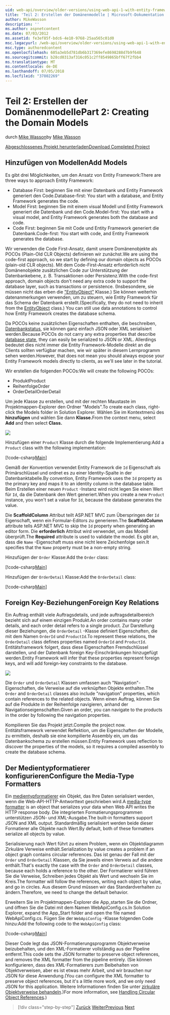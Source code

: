 ```yaml
---
uid: web-api/overview/older-versions/using-web-api-1-with-entity-framework-5/using-web-api-with-entity-framework-part-2
title: 'Teil 2: Erstellen der Domänenmodelle | Microsoft-Dokumentation'
author: MikeWasson
description: ''
ms.author: aspnetcontent
ms.date: 07/03/2012
ms.assetid: fe3ef85f-bdc6-4e10-9768-25aa565c01d0
msc.legacyurl: /web-api/overview/older-versions/using-web-api-1-with-entity-framework-5/using-web-api-with-entity-framework-part-2
msc.type: authoredcontent
ms.openlocfilehash: 605a3eb5d781db6b317369efe8698288d7b9f648
ms.sourcegitcommit: b28cd0313af316c051c2ff8549865bff67f2fbb4
ms.translationtype: MT
ms.contentlocale: de-DE
ms.lasthandoff: 07/05/2018
ms.locfileid: "37802269"
---
```

<a name="part-2-creating-the-domain-models"></a><span data-ttu-id="5a186-102">Teil 2: Erstellen der Domänenmodelle</span><span class="sxs-lookup"><span data-stu-id="5a186-102">Part 2: Creating the Domain Models</span></span>
====================
<span data-ttu-id="5a186-103">durch [Mike Wasson](https://github.com/MikeWasson)</span><span class="sxs-lookup"><span data-stu-id="5a186-103">by [Mike Wasson](https://github.com/MikeWasson)</span></span>

[<span data-ttu-id="5a186-104">Abgeschlossenes Projekt herunterladen</span><span class="sxs-lookup"><span data-stu-id="5a186-104">Download Completed Project</span></span>](http://code.msdn.microsoft.com/ASP-NET-Web-API-with-afa30545)

## <a name="add-models"></a><span data-ttu-id="5a186-105">Hinzufügen von Modellen</span><span class="sxs-lookup"><span data-stu-id="5a186-105">Add Models</span></span>

<span data-ttu-id="5a186-106">Es gibt drei Möglichkeiten, um den Ansatz von Entity Framework:</span><span class="sxs-lookup"><span data-stu-id="5a186-106">There are three ways to approach Entity Framework:</span></span>

- <span data-ttu-id="5a186-107">Database First: beginnen Sie mit einer Datenbank und Entity Framework generiert den Code.</span><span class="sxs-lookup"><span data-stu-id="5a186-107">Database-first: You start with a database, and Entity Framework generates the code.</span></span>
- <span data-ttu-id="5a186-108">Model First: beginnen Sie mit einem visual Modell und Entity Framework generiert die Datenbank und den Code.</span><span class="sxs-lookup"><span data-stu-id="5a186-108">Model-first: You start with a visual model, and Entity Framework generates both the database and code.</span></span>
- <span data-ttu-id="5a186-109">Code First: beginnen Sie mit Code und Entity Framework generiert die Datenbank.</span><span class="sxs-lookup"><span data-stu-id="5a186-109">Code-first: You start with code, and Entity Framework generates the database.</span></span>

<span data-ttu-id="5a186-110">Wir verwenden die Code First-Ansatz, damit unsere Domänenobjekte als POCOs (Plain-Old CLR Objects) definieren wir zunächst.</span><span class="sxs-lookup"><span data-stu-id="5a186-110">We are using the code-first approach, so we start by defining our domain objects as POCOs (plain-old CLR objects).</span></span> <span data-ttu-id="5a186-111">Mit dem Code-First-Ansatz erforderlich nicht Domänenobjekte zusätzlichen Code zur Unterstützung der Datenbankebene, z. B. Transaktionen oder Persistenz.</span><span class="sxs-lookup"><span data-stu-id="5a186-111">With the code-first approach, domain objects don't need any extra code to support the database layer, such as transactions or persistence.</span></span> <span data-ttu-id="5a186-112">(Insbesondere, sie müssen nicht das erben die ["EntityObject"](https://msdn.microsoft.com/library/system.data.objects.dataclasses.entityobject.aspx) Klasse.) Sie können weiterhin datenanmerkungen verwenden, um zu steuern, wie Entity Framework für das Schema der Datenbank erstellt.</span><span class="sxs-lookup"><span data-stu-id="5a186-112">(Specifically, they do not need to inherit from the [EntityObject](https://msdn.microsoft.com/library/system.data.objects.dataclasses.entityobject.aspx) class.) You can still use data annotations to control how Entity Framework creates the database schema.</span></span>

<span data-ttu-id="5a186-113">Da POCOs keine zusätzlichen Eigenschaften enthalten, die beschreiben, [Datenbankstatus](https://msdn.microsoft.com/library/system.data.entitystate.aspx), sie können ganz einfach JSON oder XML serialisiert werden.</span><span class="sxs-lookup"><span data-stu-id="5a186-113">Because POCOs do not carry any extra properties that describe [database state](https://msdn.microsoft.com/library/system.data.entitystate.aspx), they can easily be serialized to JSON or XML.</span></span> <span data-ttu-id="5a186-114">Allerdings bedeutet dies nicht immer die Entity Framework-Modelle direkt an die Clients sollten verfügbar machen, wie wir später in diesem Lernprogramm sehen werden.</span><span class="sxs-lookup"><span data-stu-id="5a186-114">However, that does not mean you should always expose your Entity Framework models directly to clients, as we'll see later in the tutorial.</span></span>

<span data-ttu-id="5a186-115">Wir erstellen die folgenden POCOs:</span><span class="sxs-lookup"><span data-stu-id="5a186-115">We will create the following POCOs:</span></span>

- <span data-ttu-id="5a186-116">Produkt</span><span class="sxs-lookup"><span data-stu-id="5a186-116">Product</span></span>
- <span data-ttu-id="5a186-117">Reihenfolge</span><span class="sxs-lookup"><span data-stu-id="5a186-117">Order</span></span>
- <span data-ttu-id="5a186-118">OrderDetail</span><span class="sxs-lookup"><span data-stu-id="5a186-118">OrderDetail</span></span>

<span data-ttu-id="5a186-119">Um jede Klasse zu erstellen, und mit der rechten Maustaste im Projektmappen-Explorer den Ordner "Models".</span><span class="sxs-lookup"><span data-stu-id="5a186-119">To create each class, right-click the Models folder in Solution Explorer.</span></span> <span data-ttu-id="5a186-120">Wählen Sie im Kontextmenü des **hinzufügen** und wählen Sie dann **Klasse.**</span><span class="sxs-lookup"><span data-stu-id="5a186-120">From the context menu, select **Add** and then select **Class.**</span></span>

![](using-web-api-with-entity-framework-part-2/_static/image1.png)

<span data-ttu-id="5a186-121">Hinzufügen einer `Product` Klasse durch die folgende Implementierung:</span><span class="sxs-lookup"><span data-stu-id="5a186-121">Add a `Product` class with the following implementation:</span></span>

[!code-csharp[Main](using-web-api-with-entity-framework-part-2/samples/sample1.cs)]

<span data-ttu-id="5a186-122">Gemäß der Konvention verwendet Entity Framework die `Id` Eigenschaft als Primärschlüssel und ordnet es zu einer Identity-Spalte in der Datenbanktabelle.</span><span class="sxs-lookup"><span data-stu-id="5a186-122">By convention, Entity Framework uses the `Id` property as the primary key and maps it to an identity column in the database table.</span></span> <span data-ttu-id="5a186-123">Beim Erstellen einer neuen `Product` -Instanz wird nicht legen Sie einen Wert für `Id`, da die Datenbank den Wert generiert.</span><span class="sxs-lookup"><span data-stu-id="5a186-123">When you create a new `Product` instance, you won't set a value for `Id`, because the database generates the value.</span></span>

<span data-ttu-id="5a186-124">Die **ScaffoldColumn** Attribut teilt ASP.NET MVC zum Überspringen der `Id` Eigenschaft, wenn ein Formular-Editors zu generieren.</span><span class="sxs-lookup"><span data-stu-id="5a186-124">The **ScaffoldColumn** attribute tells ASP.NET MVC to skip the `Id` property when generating an editor form.</span></span> <span data-ttu-id="5a186-125">Die **erforderlich** Attribut wird verwendet, um das Modell überprüft.</span><span class="sxs-lookup"><span data-stu-id="5a186-125">The **Required** attribute is used to validate the model.</span></span> <span data-ttu-id="5a186-126">Es gibt an, dass die `Name` -Eigenschaft muss eine nicht leere Zeichenfolge sein.</span><span class="sxs-lookup"><span data-stu-id="5a186-126">It specifies that the `Name` property must be a non-empty string.</span></span>

<span data-ttu-id="5a186-127">Hinzufügen der `Order` Klasse:</span><span class="sxs-lookup"><span data-stu-id="5a186-127">Add the `Order` class:</span></span>

[!code-csharp[Main](using-web-api-with-entity-framework-part-2/samples/sample2.cs)]

<span data-ttu-id="5a186-128">Hinzufügen der `OrderDetail` Klasse:</span><span class="sxs-lookup"><span data-stu-id="5a186-128">Add the `OrderDetail` class:</span></span>

[!code-csharp[Main](using-web-api-with-entity-framework-part-2/samples/sample3.cs)]

## <a name="foreign-key-relations"></a><span data-ttu-id="5a186-129">Foreign Key-Beziehungen</span><span class="sxs-lookup"><span data-stu-id="5a186-129">Foreign Key Relations</span></span>

<span data-ttu-id="5a186-130">Ein Auftrag enthält viele Auftragsdetails, und jede auftragsdetailbereich bezieht sich auf einem einzigen Produkt.</span><span class="sxs-lookup"><span data-stu-id="5a186-130">An order contains many order details, and each order detail refers to a single product.</span></span> <span data-ttu-id="5a186-131">Zur Darstellung dieser Beziehungen, die `OrderDetail` -Klasse definiert Eigenschaften, die mit dem Namen `OrderId` und `ProductId`.</span><span class="sxs-lookup"><span data-stu-id="5a186-131">To represent these relations, the `OrderDetail` class defines properties named `OrderId` and `ProductId`.</span></span> <span data-ttu-id="5a186-132">Entitätsframework folgert, dass diese Eigenschaften Fremdschlüssel darstellen, und der Datenbank foreign Key-Einschränkungen hinzugefügt werden.</span><span class="sxs-lookup"><span data-stu-id="5a186-132">Entity Framework will infer that these properties represent foreign keys, and will add foreign-key constraints to the database.</span></span>

![](using-web-api-with-entity-framework-part-2/_static/image2.png)

<span data-ttu-id="5a186-133">Die `Order` und `OrderDetail` Klassen umfassen auch "Navigation"-Eigenschaften, die Verweise auf die verknüpften Objekte enthalten.</span><span class="sxs-lookup"><span data-stu-id="5a186-133">The `Order` and `OrderDetail` classes also include "navigation" properties, which contain references to the related objects.</span></span> <span data-ttu-id="5a186-134">Wenn einen Auftrag, können Sie auf die Produkte in der Reihenfolge navigieren, anhand der Navigationseigenschaften.</span><span class="sxs-lookup"><span data-stu-id="5a186-134">Given an order, you can navigate to the products in the order by following the navigation properties.</span></span>

<span data-ttu-id="5a186-135">Kompilieren Sie das Projekt jetzt.</span><span class="sxs-lookup"><span data-stu-id="5a186-135">Compile the project now.</span></span> <span data-ttu-id="5a186-136">Entitätsframework verwendet Reflektion, um die Eigenschaften der Modelle, zu ermitteln, deshalb sie eine kompilierte Assembly ein, um das Datenbankschema zu erstellen müssen.</span><span class="sxs-lookup"><span data-stu-id="5a186-136">Entity Framework uses reflection to discover the properties of the models, so it requires a compiled assembly to create the database schema.</span></span>

## <a name="configure-the-media-type-formatters"></a><span data-ttu-id="5a186-137">Der Medientypformatierer konfigurieren</span><span class="sxs-lookup"><span data-stu-id="5a186-137">Configure the Media-Type Formatters</span></span>

<span data-ttu-id="5a186-138">Ein [medientypformatierer](../../formats-and-model-binding/media-formatters.md) ein Objekt, das Ihre Daten serialisiert werden, wenn die Web-API-HTTP-Antworttext geschrieben wird.</span><span class="sxs-lookup"><span data-stu-id="5a186-138">A [media-type formatter](../../formats-and-model-binding/media-formatters.md) is an object that serializes your data when Web API writes the HTTP response body.</span></span> <span data-ttu-id="5a186-139">Die integrierten Formatierungsprogrammen unterstützen JSON- und XML-Ausgabe.</span><span class="sxs-lookup"><span data-stu-id="5a186-139">The built-in formatters support JSON and XML output.</span></span> <span data-ttu-id="5a186-140">Standardmäßig serialisiert werden beide dieser Formatierer alle Objekte nach Wert.</span><span class="sxs-lookup"><span data-stu-id="5a186-140">By default, both of these formatters serialize all objects by value.</span></span>

<span data-ttu-id="5a186-141">Serialisierung nach Wert führt zu einem Problem, wenn ein Objektdiagramm Zirkuläre Verweise enthält.</span><span class="sxs-lookup"><span data-stu-id="5a186-141">Serialization by value creates a problem if an object graph contains circular references.</span></span> <span data-ttu-id="5a186-142">Das ist genau der Fall mit der `Order` und `OrderDetail` Klassen, da Sie jeweils einen Verweis auf die andere enthält.</span><span class="sxs-lookup"><span data-stu-id="5a186-142">That's exactly the case with the `Order` and `OrderDetail` classes, because each holds a reference to the other.</span></span> <span data-ttu-id="5a186-143">Der Formatierer wird führen Sie die Verweise, Schreiben jedes Objekt als Wert und wechseln Sie im Kreis.</span><span class="sxs-lookup"><span data-stu-id="5a186-143">The formatter will follow the references, writing each object by value, and go in circles.</span></span> <span data-ttu-id="5a186-144">Aus diesem Grund müssen wir das Standardverhalten zu ändern.</span><span class="sxs-lookup"><span data-stu-id="5a186-144">Therefore, we need to change the default behavior.</span></span>

<span data-ttu-id="5a186-145">Erweitern Sie im Projektmappen-Explorer die App\_starten Sie die Ordner, und öffnen Sie die Datei mit dem Namen WebApiConfig.cs.</span><span class="sxs-lookup"><span data-stu-id="5a186-145">In Solution Explorer, expand the App\_Start folder and open the file named WebApiConfig.cs.</span></span> <span data-ttu-id="5a186-146">Fügen Sie der `WebApiConfig` -Klasse folgenden Code hinzu:</span><span class="sxs-lookup"><span data-stu-id="5a186-146">Add the following code to the `WebApiConfig` class:</span></span>

[!code-csharp[Main](using-web-api-with-entity-framework-part-2/samples/sample4.cs?highlight=11)]

<span data-ttu-id="5a186-147">Dieser Code legt das JSON-Formatierungsprogramm Objektverweise beizubehalten, und den XML-Formatierer vollständig aus der Pipeline entfernt.</span><span class="sxs-lookup"><span data-stu-id="5a186-147">This code sets the JSON formatter to preserve object references, and removes the XML formatter from the pipeline entirely.</span></span> <span data-ttu-id="5a186-148">(Sie können konfigurieren, dass des XML-Formatierers zum Beibehalten von Objektverweisen, aber es ist etwas mehr Arbeit, und wir brauchen nur JSON für diese Anwendung.</span><span class="sxs-lookup"><span data-stu-id="5a186-148">(You can configure the XML formatter to preserve object references, but it's a little more work, and we only need JSON for this application.</span></span> <span data-ttu-id="5a186-149">Weitere Informationen finden Sie unter [zirkuläre Objektverweise behandeln](../../formats-and-model-binding/json-and-xml-serialization.md#handling_circular_object_references).)</span><span class="sxs-lookup"><span data-stu-id="5a186-149">For more information, see [Handling Circular Object References](../../formats-and-model-binding/json-and-xml-serialization.md#handling_circular_object_references).)</span></span>

> [!div class="step-by-step"]
> <span data-ttu-id="5a186-150">[Zurück](using-web-api-with-entity-framework-part-1.md)
> [Weiter](using-web-api-with-entity-framework-part-3.md)</span><span class="sxs-lookup"><span data-stu-id="5a186-150">[Previous](using-web-api-with-entity-framework-part-1.md)
[Next](using-web-api-with-entity-framework-part-3.md)</span></span>
